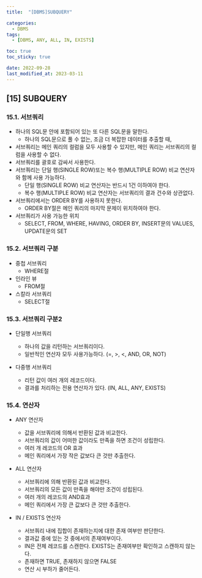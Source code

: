 ```yaml
---
title:  "[DBMS]SUBQUERY" 

categories:
  - DBMS
tags:
  - [DBMS, ANY, ALL, IN, EXISTS]

toc: true
toc_sticky: true

date: 2022-09-28
last_modified_at: 2023-03-11
---
```

[15] SUBQUERY
---
### 15.1. 서브쿼리

- 하나의 SQL문 안에 포함되어 있는 또 다른 SQL문을 말한다.
  - 하나의 SQL문으로 풀 수 없는, 조금 더 복잡한 데이터를 추출할 때, 
- 서브쿼리는 메인 쿼리의 컬럼을 모두 사용할 수 있지만, 메인 쿼리는 서브쿼리의 컬럼을 사용할 수 없다.
- 서브쿼리를 괄호로 감싸서 사용한다.
- 서브쿼리는 단일 행(SINGLE ROW)또는 복수 행(MULTIPLE ROW) 비교 연산자와 함께 사용 가능하다.
  - 단일 행(SINGLE ROW) 비교 연산자는 반드시 1건 이하여야 한다.
  - 복수 행(MULTIPLE ROW) 비교 연산자는 서브쿼리의 결과 건수와 상관없다.
- 서브쿼리에서는 ORDER BY를 사용하지 못한다.
  - ORDER BY절은 메인 쿼리의 마지막 문제이 위치하여야 한다.
- 서브쿼리가 사용 가능한 위치
  - SELECT, FROM, WHERE, HAVING, ORDER BY, INSERT문의 VALUES, UPDATE문의 SET

### 15.2. 서브쿼리 구분

- 중첩 서브쿼리
  - WHERE절
- 인라인 뷰
  - FROM절
- 스칼라 서브쿼리
  - SELECT절

### 15.3. 서브쿼리 구분2

- 단일행 서브쿼리
  - 하나의 값을 리턴하는 서브쿼리이다.
  - 일반적인 연산자 모두 사용가능하다. (=, >, <, AND, OR, NOT)

- 다중행 서브쿼리
  - 리턴 값이 여러 개의 레코드이다.
  - 결과를 처리하는 전용 연산자가 있다. (IN, ALL, ANY, EXISTS)
    
### 15.4. 연산자 

- ANY 연산자
  - 값을 서브쿼리에 의해서 반환된 값과 비교한다.
  - 서브쿼리의 값이 어떠한 값이라도 만족을 하면 조건이 성립한다.
  - 여러 개 레코드의 OR 효과
  - 메인 쿼리에서 가장 작은 값보다 큰 것만 추출한다.

- ALL 연산자
  - 서브쿼리에 의해 반환된 값과 비교한다.
  - 서브쿼리의 모든 값이 만족을 해야만 조건이 성립된다.
  - 여러 개의 레코드의 AND효과
  - 메인 쿼리에서 가장 큰 값보다 큰 것만 추출한다.
- IN / EXISTS 연산자
  - 서브쿼리 내에 집합이 존재하는지에 대한 존재 여부만 판단한다.
  - 결과값 중에 있는 것 중에서의 존재여부이다.
  - IN은 전체 레코드를 스캔한다. EXISTS는 존재여부만 확인하고 스캔하지 않는다.
  - 존재하면 TRUE, 존재하지 않으면 FALSE
  - 연산 시 부하가 줄어든다.
